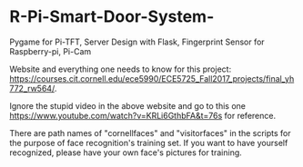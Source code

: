 # R-Pi-Smart-Door-System-
Pygame for Pi-TFT, Server Design with Flask, Fingerprint Sensor for Raspberry-pi, Pi-Cam





Website and everything one needs to know for this project: https://courses.cit.cornell.edu/ece5990/ECE5725_Fall2017_projects/final_yh772_rw564/.

Ignore the stupid video in the above website and go to this one https://www.youtube.com/watch?v=KRLi6GthbFA&t=76s for reference.

There are path names of "cornellfaces" and "visitorfaces" in the scripts for the purpose of face recognition's training set. If you want to have yourself recognized, please have your own face's pictures for training.
